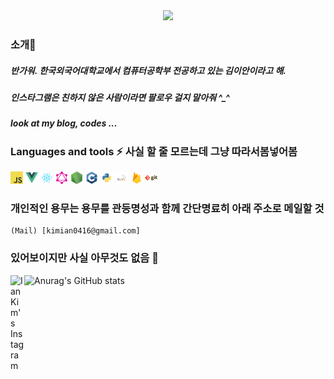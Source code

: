 <div align="center">	
	<img src="https://capsule-render.vercel.app/api?type=waving&color=auto&height=200&section=header&text=Ian%20Github😄&animation=twinkling&fontSize=50" />
 </div>
  
### 소개💬

	
##### 반가워. 한국외국어대학교에서 컴퓨터공학부 전공하고 있는 김이안이라고 해.

##### 인스타그램은 친하지 않은 사람이라면 팔로우 걸지 말아줘 ^_^

##### look at my blog, codes ...
 	
 
### Languages and tools ⚡ 사실 할 줄 모르는데 그냥 따라서봄넣어봄

<code><img height="20" src="https://raw.githubusercontent.com/github/explore/80688e429a7d4ef2fca1e82350fe8e3517d3494d/topics/javascript/javascript.png"></code>
<code><img height="20" src="https://raw.githubusercontent.com/github/explore/80688e429a7d4ef2fca1e82350fe8e3517d3494d/topics/vue/vue.png"></code>
<code><img height="20" src="https://raw.githubusercontent.com/github/explore/80688e429a7d4ef2fca1e82350fe8e3517d3494d/topics/react/react.png"></code>
<code><img height="20" src="https://raw.githubusercontent.com/github/explore/5c058a388828bb5fde0bcafd4bc867b5bb3f26f3/topics/graphql/graphql.png"></code>
<code><img height="20" src="https://raw.githubusercontent.com/github/explore/80688e429a7d4ef2fca1e82350fe8e3517d3494d/topics/nodejs/nodejs.png"></code>
<code><img height="20" src="https://raw.githubusercontent.com/github/explore/80688e429a7d4ef2fca1e82350fe8e3517d3494d/topics/cpp/cpp.png"></code>
<code><img height="20" src="https://raw.githubusercontent.com/github/explore/80688e429a7d4ef2fca1e82350fe8e3517d3494d/topics/python/python.png"></code>
<code><img height="20" src="https://raw.githubusercontent.com/github/explore/80688e429a7d4ef2fca1e82350fe8e3517d3494d/topics/mysql/mysql.png"></code>
<code><img height="20" src="https://raw.githubusercontent.com/github/explore/80688e429a7d4ef2fca1e82350fe8e3517d3494d/topics/firebase/firebase.png"></code>
<code><img height="20" src="https://raw.githubusercontent.com/github/explore/80688e429a7d4ef2fca1e82350fe8e3517d3494d/topics/git/git.png"></code>

### 개인적인 용무는 용무를 관등명성과 함께 간단명료히 아래 주소로 메일할 것


	(Mail) [kimian0416@gmail.com]



### 있어보이지만 사실 아무것도 없음 🌱

![Anurag's GitHub stats](https://github-readme-stats.vercel.app/api?username=iank1m&show_icons=true&theme=gotham)
<a href="https://www.instagram.com/kimian_01/">
  <img align="left" alt="IanKim's Instagram" width="22px" src="https://raw.githubusercontent.com/hussainweb/hussainweb/main/icons/instagram.png" />
</a>

<!--
**iank1m/iank1m** is a ✨ _special_ ✨ repository because its `README.md` (this file) appears on your GitHub profile.

Here are some ideas to get you started:

- 🔭 I’m currently working on ...
- 🌱 I’m currently learning ...
- 👯 I’m looking to collaborate on ...
- 🤔 I’m looking for help with ...
- 💬 Ask me about ...
- 📫 How to reach me: ...
- 😄 Pronouns: ...
- ⚡ Fun fact: ...
-->
